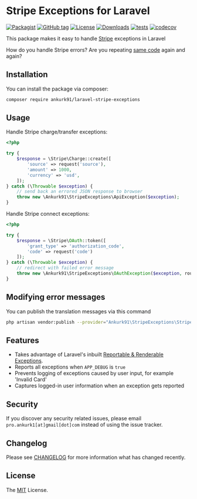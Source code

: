 # Stripe Exceptions for Laravel

[![Packagist](https://badgen.net/packagist/v/ankurk91/laravel-stripe-exceptions)](https://packagist.org/packages/ankurk91/laravel-stripe-exceptions)
[![GitHub tag](https://badgen.net/github/tag/ankurk91/laravel-stripe-exceptions)](https://github.com/ankurk91/laravel-stripe-exceptions/releases)
[![License](https://badgen.net/packagist/license/ankurk91/laravel-stripe-exceptions)](https://packagist.org/packages/ankurk91/laravel-stripe-exceptions)
[![Downloads](https://img.shields.io/packagist/dt/ankurk91/laravel-stripe-exceptions)](https://packagist.org/packages/ankurk91/laravel-stripe-exceptions/stats)
[![tests](https://github.com/ankurk91/laravel-stripe-exceptions/workflows/tests/badge.svg)](https://github.com/ankurk91/laravel-stripe-exceptions/actions)
[![codecov](https://codecov.io/gh/ankurk91/laravel-stripe-exceptions/branch/master/graph/badge.svg)](https://codecov.io/gh/ankurk91/laravel-stripe-exceptions)

This package makes it easy to handle [Stripe](https://github.com/stripe/stripe-php) exceptions in Laravel

How do you handle Stripe errors? Are you repeating [same code](https://stripe.com/docs/api/errors/handling?lang=php)
again and again?

## Installation

You can install the package via composer:

```bash
composer require ankurk91/laravel-stripe-exceptions
```

## Usage

Handle Stripe charge/transfer exceptions:

```php
<?php

try {
    $response = \Stripe\Charge::create([
        'source' => request('source'),
        'amount' => 1000,
        'currency' => 'usd',
    ]);
} catch (\Throwable $exception) {
    // send back an errored JSON response to browser
    throw new \Ankurk91\StripeExceptions\ApiException($exception);
}
```

Handle Stripe connect exceptions:

```php
<?php

try {
    $response = \Stripe\OAuth::token([
        'grant_type' => 'authorization_code',
        'code' => request('code')
    ]);
} catch (\Throwable $exception) {
    // redirect with failed error message
    throw new \Ankurk91\StripeExceptions\OAuthException($exception, route('stripe.failed'));
}
```

## Modifying error messages

You can publish the translation messages via this command

```bash
php artisan vendor:publish --provider="Ankurk91\StripeExceptions\StripeServiceProvider" --tag=translations
```

## Features

* Takes advantage of Laravel's
  inbuilt [Reportable & Renderable Exceptions](https://laravel.com/docs/8.x/errors#renderable-exceptions).
* Reports all exceptions when `APP_DEBUG` is `true`
* Prevents logging of exceptions caused by user input, for example 'Invalid Card'
* Captures logged-in user information when an exception gets reported

## Security

If you discover any security related issues, please email `pro.ankurk1[at]gmail[dot]com` instead of using the issue
tracker.

## Changelog

Please see [CHANGELOG](CHANGELOG.md) for more information what has changed recently.

## License

The [MIT](https://opensource.org/licenses/MIT) License.
